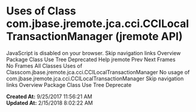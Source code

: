 # Uses of Class com.jbase.jremote.jca.cci.CCILocalTransactionManager (jremote   API)

JavaScript is disabled on your browser. Skip navigation links Overview Package Class Use Tree Deprecated Help jremote Prev Next Frames No Frames All Classes Uses of Classcom.jbase.jremote.jca.cci.CCILocalTransactionManager No usage of com.jbase.jremote.jca.cci.CCILocalTransactionManager Skip navigation links Overview Package Class Use Tree Deprecate  

**Created At:** 9/25/2017 11:56:21 AM  
**Updated At:** 2/15/2018 8:02:22 AM  

